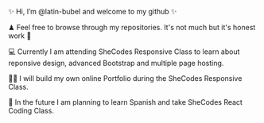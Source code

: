 ✨ Hi, I’m @latin-bubel and welcome to my github ✨ 

♟ Feel free to browse through my repositories. It's not much but it's honest work 🚜

💻 Currently I am attending SheCodes Responsive Class to learn about reponsive design, advanced Bootstrap and multiple page hosting. 

👩‍💻 I will build my own online Portfolio during the SheCodes Responsive Class.

🎯 In the future I am planning to learn Spanish and take SheCodes React Coding Class. 




